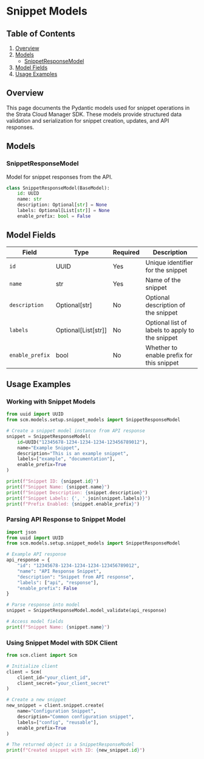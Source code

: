 # Snippet Models

## Table of Contents

1. [Overview](#overview)
2. [Models](#models)
    - [SnippetResponseModel](#snippetresponsemodel)
3. [Model Fields](#model-fields)
4. [Usage Examples](#usage-examples)

## Overview

This page documents the Pydantic models used for snippet operations in the Strata Cloud Manager SDK. These models provide
structured data validation and serialization for snippet creation, updates, and API responses.

## Models

### SnippetResponseModel

Model for snippet responses from the API.

```python
class SnippetResponseModel(BaseModel):
    id: UUID
    name: str
    description: Optional[str] = None
    labels: Optional[List[str]] = None
    enable_prefix: bool = False
```

## Model Fields

| Field           | Type                | Required | Description                                      |
|-----------------|---------------------|----------|--------------------------------------------------|
| `id`            | UUID                | Yes      | Unique identifier for the snippet                |
| `name`          | str                 | Yes      | Name of the snippet                              |
| `description`   | Optional[str]       | No       | Optional description of the snippet              |
| `labels`        | Optional[List[str]] | No       | Optional list of labels to apply to the snippet  |
| `enable_prefix` | bool                | No       | Whether to enable prefix for this snippet        |

## Usage Examples

### Working with Snippet Models

```python
from uuid import UUID
from scm.models.setup.snippet_models import SnippetResponseModel

# Create a snippet model instance from API response
snippet = SnippetResponseModel(
    id=UUID("12345678-1234-1234-1234-123456789012"),
    name="Example Snippet",
    description="This is an example snippet",
    labels=["example", "documentation"],
    enable_prefix=True
)

print(f"Snippet ID: {snippet.id}")
print(f"Snippet Name: {snippet.name}")
print(f"Snippet Description: {snippet.description}")
print(f"Snippet Labels: {', '.join(snippet.labels)}")
print(f"Prefix Enabled: {snippet.enable_prefix}")
```

### Parsing API Response to Snippet Model

```python
import json
from uuid import UUID
from scm.models.setup.snippet_models import SnippetResponseModel

# Example API response
api_response = {
    "id": "12345678-1234-1234-1234-123456789012",
    "name": "API Response Snippet",
    "description": "Snippet from API response",
    "labels": ["api", "response"],
    "enable_prefix": False
}

# Parse response into model
snippet = SnippetResponseModel.model_validate(api_response)

# Access model fields
print(f"Snippet Name: {snippet.name}")
```

### Using Snippet Model with SDK Client

```python
from scm.client import Scm

# Initialize client
client = Scm(
    client_id="your_client_id",
    client_secret="your_client_secret"
)

# Create a new snippet
new_snippet = client.snippet.create(
    name="Configuration Snippet",
    description="Common configuration snippet",
    labels=["config", "reusable"],
    enable_prefix=True
)

# The returned object is a SnippetResponseModel
print(f"Created snippet with ID: {new_snippet.id}")
```
